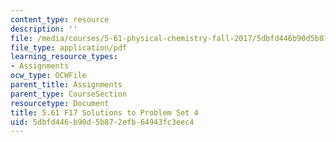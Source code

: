 ```yaml
---
content_type: resource
description: ''
file: /media/courses/5-61-physical-chemistry-fall-2017/5dbfd446b90d5b872efb64943fc3eec4_MIT5_61F17_pset4_soln.pdf
file_type: application/pdf
learning_resource_types:
- Assignments
ocw_type: OCWFile
parent_title: Assignments
parent_type: CourseSection
resourcetype: Document
title: 5.61 F17 Solutions to Problem Set 4
uid: 5dbfd446-b90d-5b87-2efb-64943fc3eec4
---
```

